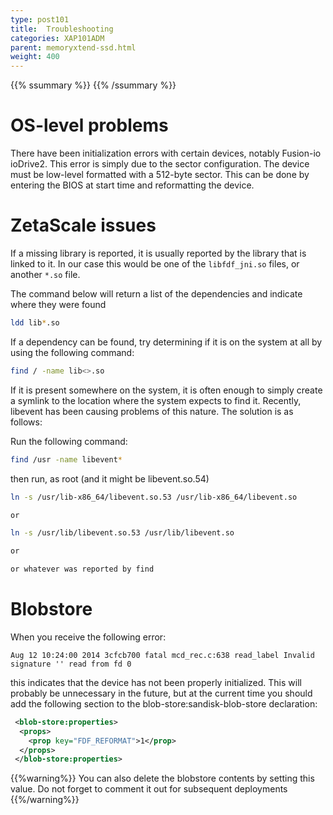 ```yaml
---
type: post101
title:  Troubleshooting
categories: XAP101ADM
parent: memoryxtend-ssd.html
weight: 400
---
```


{{% ssummary %}}  {{% /ssummary %}}


#	OS-level problems

There have been initialization errors with certain devices, notably Fusion-io ioDrive2. This error is simply due to the sector configuration. The device must be low-level formatted with a 512-byte sector. This can be done by entering the BIOS at start time and reformatting the device.

#	ZetaScale issues

If a missing library is reported, it is usually reported by the library that is linked to it. In our case this would be one of the `libfdf_jni.so` files, or another `*.so` file.

The command below will return a list of the dependencies and indicate where they were found


```bash
ldd lib*.so
```

If a dependency can be found, try determining if it is on the system at all by using the following command:


```bash
find / -name lib<>.so
```

If it is present somewhere on the system, it is often enough to simply create a symlink to the location where the system expects to find it. Recently, libevent has been causing problems of this nature. The solution is as follows:

Run the following command:


```bash
find /usr -name libevent*
```

then run, as root (and it might be libevent.so.54)


```bash
ln -s /usr/lib-x86_64/libevent.so.53 /usr/lib-x86_64/libevent.so

or

ln -s /usr/lib/libevent.so.53 /usr/lib/libevent.so

or

or whatever was reported by find

```

#	Blobstore

When you receive the following error:


```console
Aug 12 10:24:00 2014 3cfcb700 fatal mcd_rec.c:638 read_label Invalid signature '' read from fd 0
```

this indicates that the device has not been properly initialized. This will probably be unnecessary in the future, but at the current time you should add the following section to the blob-store:sandisk-blob-store declaration:


```xml
 <blob-store:properties>
  <props>
    <prop key="FDF_REFORMAT">1</prop>
  </props>
 </blob-store:properties>
```

{{%warning%}}
You can also delete the blobstore contents by setting this value. Do not forget to comment it out for subsequent deployments
{{%/warning%}}

